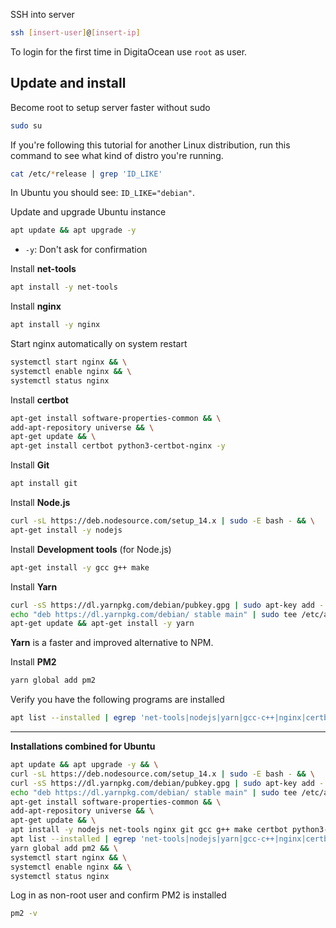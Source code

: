 SSH into server

```sh
ssh [insert-user]@[insert-ip]
```
To login for the first time in DigitaOcean use `root` as user.

## Update and install

Become root to setup server faster without sudo
```sh
sudo su
```

If you're following this tutorial for another Linux distribution, run this command to see what kind of distro you're running.
```sh
cat /etc/*release | grep 'ID_LIKE'
```
In Ubuntu you should see: `ID_LIKE="debian"`.

Update and upgrade Ubuntu instance
```sh
apt update && apt upgrade -y
```
- `-y`: Don't ask for confirmation

Install **net-tools**
```sh
apt install -y net-tools
```

Install **nginx**
```sh
apt install -y nginx
```

Start nginx automatically on system restart
```sh
systemctl start nginx && \
systemctl enable nginx && \
systemctl status nginx
```

Install **certbot**
```sh
apt-get install software-properties-common && \
add-apt-repository universe && \
apt-get update && \
apt-get install certbot python3-certbot-nginx -y
```

Install **Git**
```sh
apt install git
```

Install **Node.js**

```sh
curl -sL https://deb.nodesource.com/setup_14.x | sudo -E bash - && \
apt-get install -y nodejs
```

Install **Development tools** (for Node.js)
```sh
apt-get install -y gcc g++ make
```

Install **Yarn**

```sh
curl -sS https://dl.yarnpkg.com/debian/pubkey.gpg | sudo apt-key add - && \
echo "deb https://dl.yarnpkg.com/debian/ stable main" | sudo tee /etc/apt/sources.list.d/yarn.list && \
apt-get update && apt-get install -y yarn
```

**Yarn** is a faster and improved alternative to NPM.

Install **PM2**
```sh
yarn global add pm2
```

Verify you have the following programs are installed
```sh
apt list --installed | egrep 'net-tools|nodejs|yarn|gcc-c++|nginx|certbot|git'
```

---

**Installations combined for Ubuntu**
```sh
apt update && apt upgrade -y && \
curl -sL https://deb.nodesource.com/setup_14.x | sudo -E bash - && \
curl -sS https://dl.yarnpkg.com/debian/pubkey.gpg | sudo apt-key add - && \
echo "deb https://dl.yarnpkg.com/debian/ stable main" | sudo tee /etc/apt/sources.list.d/yarn.list && \
apt-get install software-properties-common && \
add-apt-repository universe && \
apt-get update && \
apt install -y nodejs net-tools nginx git gcc g++ make certbot python3-certbot-nginx yarn && \
apt list --installed | egrep 'net-tools|nodejs|yarn|gcc-c++|nginx|certbot|git' && \
yarn global add pm2 && \
systemctl start nginx && \
systemctl enable nginx && \
systemctl status nginx
```

Log in as non-root user and confirm PM2 is installed

```sh
pm2 -v
```
